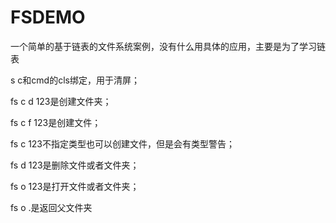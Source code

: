 # FSDEMO
一个简单的基于链表的文件系统案例，没有什么用具体的应用，主要是为了学习链表

s c和cmd的cls绑定，用于清屏；

fs c d 123是创建文件夹；

fs c f 123是创建文件；

fs c 123不指定类型也可以创建文件，但是会有类型警告；

fs d 123是删除文件或者文件夹；

fs o 123是打开文件或者文件夹；

fs o .是返回父文件夹
